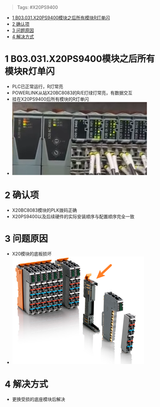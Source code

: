 > Tags: #X20PS9400
- [1 B03.031.X20PS9400模块之后所有模块R灯单闪](#_1-b03031x20ps9400%E6%A8%A1%E5%9D%97%E4%B9%8B%E5%90%8E%E6%89%80%E6%9C%89%E6%A8%A1%E5%9D%97r%E7%81%AF%E5%8D%95%E9%97%AA)
- [2 确认项](#_2-%E7%A1%AE%E8%AE%A4%E9%A1%B9)
- [3 问题原因](#_3-%E9%97%AE%E9%A2%98%E5%8E%9F%E5%9B%A0)
- [4 解决方式](#_4-%E8%A7%A3%E5%86%B3%E6%96%B9%E5%BC%8F)

# 1 B03.031.X20PS9400模块之后所有模块R灯单闪

- PLC已正常运行，R灯常亮
- POWERLINK从站X20BC8083的R/E灯绿灯常亮，有数据交互
- 挂在X20PS9400后所有模块的R灯单闪
- ![](FILES/031X20PS9400模块之后所有模块R灯单闪/image-20230502225538106.png)

# 2 确认项

- X20BC8083模块的PLK拨码正确
- X20PS9400以及后续硬件的实际安装顺序与配置顺序完全一致

# 3 问题原因

- X20模块的底板损坏
- ![](FILES/031X20PS9400模块之后所有模块R灯单闪/image-20230502230347465.png)

# 4 解决方式

- 更换受损的底座模块后解决
